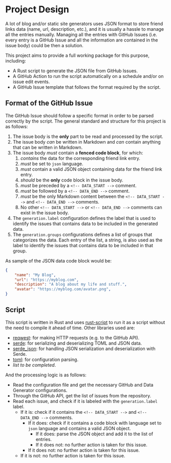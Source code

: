 # Project Design

A lot of blog and/or static site generators uses JSON format to store friend links data (name, url, description, etc.),
and it is usually a hassle to manage all the entries manually. Managing all the entries with GitHub Issues (i.e. every
entry is a GitHub Issue and all the information are contained in the issue body) could be then a solution.

This project aims to provide a full working package for this purpose, including:

- A Rust script to generate the JSON file from GitHub Issues.
- A GitHub Action to run the script automatically on a schedule and/or on issue edit events.
- A GitHub Issue template that follows the format required by the script.

## Format of the GitHub Issue

The GitHub Issue should follow a specific format in order to be parsed correctly by the script. The general standard and
structure for this project is as follows:

1. The issue body is the **only** part to be read and processed by the script.
2. The issue body *can* be written in Markdown and *can* contain anything that can be written in Markdown.
3. The issue body *must* contain a **fenced code block**, for which:
    1. *contains* the data for the corresponding friend link entry.
    2. *must* be set to `json` language.
    3. *must* contain a valid JSON object containing data for the friend link entry.
    4. *should* be the **only** code block in the issue body.
    5. *must* be preceded by a `<!-- DATA_START -->` comment.
    6. *must* be followed by a `<!-- DATA_END -->` comment.
    7. *must* be the only Markdown content between the `<!-- DATA_START -->` and `<!-- DATA_END -->` comments.
    8. No other `<!-- DATA_START -->` or `<!-- DATA_END -->` comments can exist in the issue body.
4. The `generation.label` configuration defines the label that is used to identify the issues that contains data to be included in the generated data.
5. The `generation.groups` configurations defines a list of groups that categorizes the data. Each entry of the list, a string, is also used as the label to identify the issues that contains data to be included in that group.

As sample of the JSON data code block would be:

```json
{
    "name": "My Blog",
    "url": "https://myblog.com",
    "description": "A blog about my life and stuff.",
    "avatar": "https://myblog.com/avatar.png",
}
```

## Script

This script is written in Rust and uses [rust-script](https://rust-script.org/) to run it as a script without the need
to compile it ahead of time. Other libraries used are:

- [reqwest](https://crates.io/crates/reqwest): for making HTTP requests (e.g. to the GitHub API).
- [serde](https://crates.io/crates/serde): for serializing and deserializing TOML and JSON data.
- [serde_json](https://crates.io/crates/serde_json): for handling JSON serialization and deserialization with Serde.
- [toml](https://crates.io/crates/toml): for configuration parsing.
- *list to be completed*.

And the processing logic is as follows:

- Read the configuration file and get the necessary GitHub and Data Generator configurations.
- Through the GitHub API, get the list of issues from the repository.
- Read each issue, and check if it is labeled with the `generation.label` label.
    - If it is: check if it contains the `<!-- DATA_START -->` and `<!-- DATA_END -->` comments.
        - If it does: check if it contains a code block with language set to `json` language and contains a valid JSON object.
            - If it does: parse the JSON object and add it to the list of entries.
            - If it does not: no further action is taken for this issue.
        - If it does not: no further action is taken for this issue.
    - If it is not: no further action is taken for this issue.
